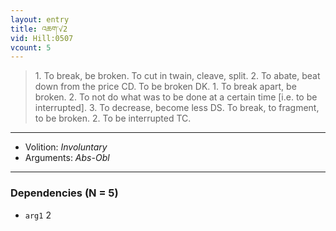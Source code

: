 ```yaml
---
layout: entry
title: འཆག་√2
vid: Hill:0507
vcount: 5
---
```

> 1\. To break, be broken\. To cut in twain, cleave, split\. 2\. To abate, beat down from the price CD\. To be broken DK\. 1\. To break apart, be broken\. 2\. To not do what was to be done at a certain time [i\.e\. to be interrupted]\. 3\. To decrease, become less DS\. To break, to fragment, to be broken\. 2\. To be interrupted TC\.

---
* Volition: _Involuntary_
* Arguments: _Abs-Obl_

---

### Dependencies (N = 5)
* `arg1` 2
